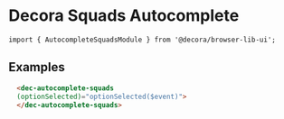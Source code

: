 # Decora Squads Autocomplete

`import { AutocompleteSquadsModule } from '@decora/browser-lib-ui';`

## Examples

```html
  <dec-autocomplete-squads
  (optionSelected)="optionSelected($event)">
  </dec-autocomplete-squads>
```
